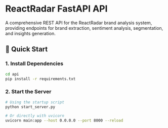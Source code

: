 # ReactRadar FastAPI API

A comprehensive REST API for the ReactRadar brand analysis system, providing endpoints for brand extraction, sentiment analysis, segmentation, and insights generation.

## 🚀 Quick Start

### 1. Install Dependencies
```bash
cd api
pip install -r requirements.txt
```

### 2. Start the Server
```bash
# Using the startup script
python start_server.py

# Or directly with uvicorn
uvicorn main:app --host 0.0.0.0 --port 8000 --reload
```


